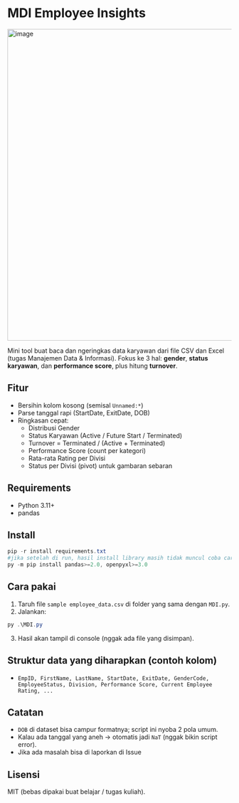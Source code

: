 # MDI Employee Insights

<img width="1522" height="701" alt="image" src="https://github.com/user-attachments/assets/b2c5f1b3-8ba2-43a5-bfe1-c4340683f3d7" />

Mini tool buat baca dan ngeringkas data karyawan dari file CSV dan Excel (tugas Manajemen Data & Informasi). 
Fokus ke 3 hal: **gender**, **status karyawan**, dan **performance score**, plus hitung **turnover**.

## Fitur
- Bersihin kolom kosong (semisal `Unnamed:*`)
- Parse tanggal rapi (StartDate, ExitDate, DOB)
- Ringkasan cepat:
  - Distribusi Gender
  - Status Karyawan (Active / Future Start / Terminated)
  - Turnover = Terminated / (Active + Terminated)
  - Performance Score (count per kategori)
  - Rata-rata Rating per Divisi
  - Status per Divisi (pivot) untuk gambaran sebaran

## Requirements
- Python 3.11+
- pandas

## Install
```powershell
pip -r install requirements.txt
#jika setelah di run, hasil install library masih tidak muncul coba cara ini
py -m pip install pandas>=2.0, openpyxl>=3.0
````

## Cara pakai

1. Taruh file `sample employee_data.csv` di folder yang sama dengan `MDI.py`.
2. Jalankan:

```powershell
py .\MDI.py
```

3. Hasil akan tampil di console (nggak ada file yang disimpan).

## Struktur data yang diharapkan (contoh kolom)

* `EmpID, FirstName, LastName, StartDate, ExitDate, GenderCode, EmployeeStatus, Division, Performance Score, Current Employee Rating, ...`

## Catatan

* `DOB` di dataset bisa campur formatnya; script ini nyoba 2 pola umum.
* Kalau ada tanggal yang aneh → otomatis jadi `NaT` (nggak bikin script error).
* Jika ada masalah bisa di laporkan di Issue

## Lisensi

MIT (bebas dipakai buat belajar / tugas kuliah).
